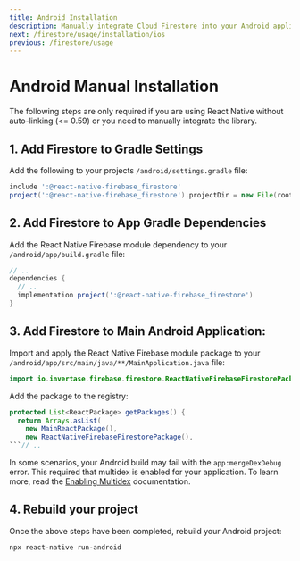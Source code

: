 ```yaml
---
title: Android Installation
description: Manually integrate Cloud Firestore into your Android application.
next: /firestore/usage/installation/ios
previous: /firestore/usage
---
```


# Android Manual Installation

The following steps are only required if you are using React Native without auto-linking (\<= 0.59) or you need to manually integrate the library.

## 1. Add Firestore to Gradle Settings

Add the following to your projects `/android/settings.gradle` file:

```groovy
include ':@react-native-firebase_firestore'
project(':@react-native-firebase_firestore').projectDir = new File(rootProject.projectDir, '../node_modules/@react-native-firebase/firestore/android')
```

## 2. Add Firestore to App Gradle Dependencies

Add the React Native Firebase module dependency to your `/android/app/build.gradle` file:

```groovy
// ..
dependencies {
  // ..
  implementation project(':@react-native-firebase_firestore')
}
```

## 3. Add Firestore to Main Android Application:

Import and apply the React Native Firebase module package to your `/android/app/src/main/java/**/MainApplication.java` file:

```java
import io.invertase.firebase.firestore.ReactNativeFirebaseFirestorePackage;
```

Add the package to the registry:

````java
protected List<ReactPackage> getPackages() {
  return Arrays.asList(
    new MainReactPackage(),
    new ReactNativeFirebaseFirestorePackage(),
```// ..
````

In some scenarios, your Android build may fail with the `app:mergeDexDebug` error. This required that multidex is enabled
for your application. To learn more, read the [Enabling Multidex](/firestore/enabling-multidex) documentation.

## 4. Rebuild your project

Once the above steps have been completed, rebuild your Android project:

```bash
npx react-native run-android
```
